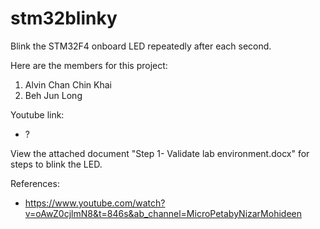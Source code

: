 # stm32blinky
Blink the STM32F4 onboard LED repeatedly after each second.

Here are the members for this project:
  1. Alvin Chan Chin Khai
  2. Beh Jun Long

Youtube link: 

  - ?

View the attached document "Step 1- Validate lab environment.docx" for steps to blink the LED.

References: 
  - https://www.youtube.com/watch?v=oAwZ0cjlmN8&t=846s&ab_channel=MicroPetabyNizarMohideen
